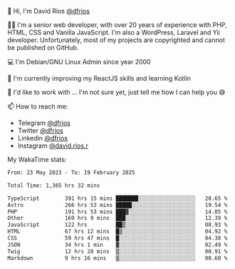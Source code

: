 👋 Hi, I'm David Rios [@dfrios](https://github.com/dfrios)

👨‍💻 I'm a senior web developer, with over 20 years of experience with PHP, HTML, CSS and Vanilla JavaScript. I'm also a WordPress, Laravel and Yii developer. Unfortunately, most of my projects are copyrighted and cannot be published on GitHub.

💻 I'm Debian/GNU Linux Admin since year 2000

🌱 I'm currently improving my ReactJS skills and learning Kotlin

💞️ I'd like to work with ... I'm not sure yet, just tell me how I can help you 😅


📫 How to reach me:
* Telegram [@dfrios](https://t.me/dfrios)
* Twitter [@dfrios](https://twitter.com/dfrios)
* Linkedin [@dfrios](https://linkedin.com/in/dfrios)
* Instagram [@david.rios.r](https://instagram.com/david.rios.r)



My WakaTime stats:
<!--START_SECTION:waka-->

```txt
From: 23 May 2023 - To: 19 February 2025

Total Time: 1,365 hrs 32 mins

TypeScript        391 hrs 15 mins ███████░░░░░░░░░░░░░░░░░░   28.65 %
Astro             266 hrs 53 mins █████░░░░░░░░░░░░░░░░░░░░   19.54 %
PHP               191 hrs 53 mins ███▓░░░░░░░░░░░░░░░░░░░░░   14.05 %
Other             169 hrs 9 mins  ███░░░░░░░░░░░░░░░░░░░░░░   12.39 %
JavaScript        122 hrs         ██▒░░░░░░░░░░░░░░░░░░░░░░   08.93 %
HTML              67 hrs 12 mins  █▒░░░░░░░░░░░░░░░░░░░░░░░   04.92 %
CSS               59 hrs 47 mins  █░░░░░░░░░░░░░░░░░░░░░░░░   04.38 %
JSON              34 hrs 1 min    ▓░░░░░░░░░░░░░░░░░░░░░░░░   02.49 %
Twig              12 hrs 28 mins  ▒░░░░░░░░░░░░░░░░░░░░░░░░   00.91 %
Markdown          9 hrs 16 mins   ▒░░░░░░░░░░░░░░░░░░░░░░░░   00.68 %
```

<!--END_SECTION:waka-->

